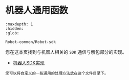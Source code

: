# 机器人通用函数

```{toctree}
:maxdepth: 1
:hidden:
:glob:

Robot-common/Robot-sdk
```


您在这本页找到与机器人相关的 ``SDK`` 通信与解包部分的实现。

 * [机器人SDK实现](./Robot-common/Robot-sdk)

   

```{tip}
您可以将自定义的一些通用的处理方法放在这个文件目录下。
```


